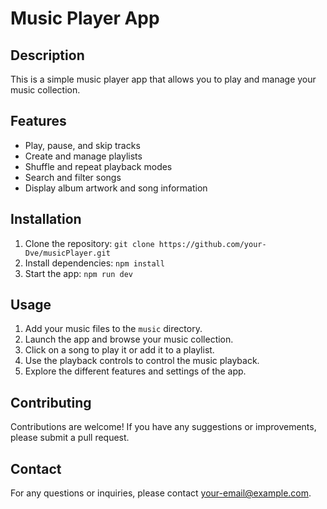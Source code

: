 # Music Player App

## Description
This is a simple music player app that allows you to play and manage your music collection.

## Features
- Play, pause, and skip tracks
- Create and manage playlists
- Shuffle and repeat playback modes
- Search and filter songs
- Display album artwork and song information

## Installation
1. Clone the repository: `git clone https://github.com/your-Dve/musicPlayer.git`
2. Install dependencies: `npm install`
3. Start the app: `npm run dev`

## Usage
1. Add your music files to the `music` directory.
2. Launch the app and browse your music collection.
3. Click on a song to play it or add it to a playlist.
4. Use the playback controls to control the music playback.
5. Explore the different features and settings of the app.

## Contributing
Contributions are welcome! If you have any suggestions or improvements, please submit a pull request.


## Contact
For any questions or inquiries, please contact [your-email@example.com](mailto:your-email@example.com).